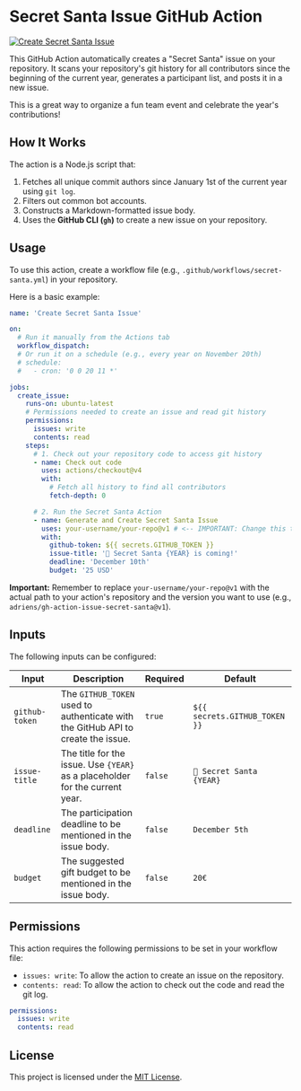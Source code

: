 # Secret Santa Issue GitHub Action

[![Create Secret Santa Issue](https://github.com/your-username/your-repo/actions/workflows/create-santa-issue.yml/badge.svg)](https://github.com/your-username/your-repo/actions/workflows/create-santa-issue.yml)

This GitHub Action automatically creates a "Secret Santa" issue on your repository. It scans your repository's git history for all contributors since the beginning of the current year, generates a participant list, and posts it in a new issue.

This is a great way to organize a fun team event and celebrate the year's contributions!

## How It Works

The action is a Node.js script that:
1.  Fetches all unique commit authors since January 1st of the current year using `git log`.
2.  Filters out common bot accounts.
3.  Constructs a Markdown-formatted issue body.
4.  Uses the **GitHub CLI (`gh`)** to create a new issue on your repository.

## Usage

To use this action, create a workflow file (e.g., `.github/workflows/secret-santa.yml`) in your repository.

Here is a basic example:

```yaml
name: 'Create Secret Santa Issue'

on:
  # Run it manually from the Actions tab
  workflow_dispatch:
  # Or run it on a schedule (e.g., every year on November 20th)
  # schedule:
  #   - cron: '0 0 20 11 *'

jobs:
  create_issue:
    runs-on: ubuntu-latest
    # Permissions needed to create an issue and read git history
    permissions:
      issues: write
      contents: read
    steps:
      # 1. Check out your repository code to access git history
      - name: Check out code
        uses: actions/checkout@v4
        with:
          # Fetch all history to find all contributors
          fetch-depth: 0

      # 2. Run the Secret Santa Action
      - name: Generate and Create Secret Santa Issue
        uses: your-username/your-repo@v1 # <-- IMPORTANT: Change this to your repo
        with:
          github-token: ${{ secrets.GITHUB_TOKEN }}
          issue-title: '🎅 Secret Santa {YEAR} is coming!'
          deadline: 'December 10th'
          budget: '25 USD'
```

**Important:** Remember to replace `your-username/your-repo@v1` with the actual path to your action's repository and the version you want to use (e.g., `adriens/gh-action-issue-secret-santa@v1`).

## Inputs

The following inputs can be configured:

| Input          | Description                                                                        | Required | Default                  |
|----------------|------------------------------------------------------------------------------------|----------|--------------------------|
| `github-token` | The `GITHUB_TOKEN` used to authenticate with the GitHub API to create the issue.   | `true`   | `${{ secrets.GITHUB_TOKEN }}` |
| `issue-title`  | The title for the issue. Use `{YEAR}` as a placeholder for the current year.       | `false`  | `🎅 Secret Santa {YEAR}` |
| `deadline`     | The participation deadline to be mentioned in the issue body.                      | `false`  | `December 5th`           |
| `budget`       | The suggested gift budget to be mentioned in the issue body.                       | `false`  | `20€`                    |

## Permissions

This action requires the following permissions to be set in your workflow file:
- `issues: write`: To allow the action to create an issue on the repository.
- `contents: read`: To allow the action to check out the code and read the git log.

```yaml
permissions:
  issues: write
  contents: read
```

## License

This project is licensed under the [MIT License](LICENSE).
